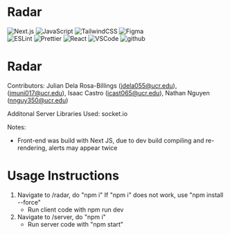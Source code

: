 # Radar
![Next.js](https://img.shields.io/badge/next.js-000000?style=for-the-badge&logo=nextdotjs&logoColor=white)
![JavaScript](https://img.shields.io/badge/javascript-%23323330.svg?style=for-the-badge&logo=javascript&logoColor=%23F7DF1E)
![TailwindCSS](https://img.shields.io/badge/tailwindcss-%2338B2AC.svg?style=for-the-badge&logo=tailwind-css&logoColor=white)
![Figma](https://img.shields.io/badge/figma-%23F24E1E.svg?style=for-the-badge&logo=figma&logoColor=white)
<br/>
![ESLint](https://img.shields.io/badge/ESLint-4B3263?style=for-the-badge&logo=eslint&logoColor=white)
![Prettier](https://img.shields.io/badge/prettier-1A2C34?style=for-the-badge&logo=prettier&logoColor=F7BA3E)
![React](https://img.shields.io/badge/-ReactJs-61DAFB?logo=react&logoColor=white&style=for-the-badge)
![VSCode](https://img.shields.io/badge/VSCode-0078D4?style=for-the-badge&logo=visual%20studio%20code&logoColor=white)
![github](https://img.shields.io/badge/GitHub-100000?style=for-the-badge&logo=github&logoColor=white)

# Radar
Contributors: Julian Dela Rosa-Billings (jdela055@ucr.edu), (jmuni017@ucr.edu), Isaac Castro (icast065@ucr.edu), Nathan Nguyen (nnguy350@ucr.edu)

Additonal Server Libraries Used: socket.io

Notes:
* Front-end was build with Next JS, due to dev build compiling and re-rendering, alerts may appear twice
# Usage Instructions
1. Navigate to /radar, do "npm i"
   If "npm i" does not work, use "npm install --force"
   *  Run client code with npm run dev
3. Navigate to /server, do "npm i"
   *  Run server code with "npm start"
